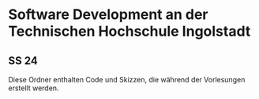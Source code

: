 # Software Development an der Technischen Hochschule Ingolstadt
## SS 24
Diese Ordner enthalten Code und Skizzen, die während der Vorlesungen erstellt werden.
